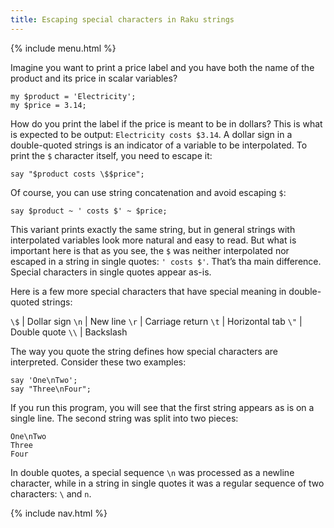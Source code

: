 ```yaml
---
title: Escaping special characters in Raku strings
---
```


{% include menu.html %}

Imagine you want to print a price label and you have both the name of the product and its price in scalar variables?

    my $product = 'Electricity';
    my $price = 3.14;

How do you print the label if the price is meant to be in dollars? This is what is expected to be output: `Electricity costs $3.14`. A dollar sign in a double-quoted strings is an indicator of a variable to be interpolated. To print the `$` character itself, you need to escape it:

    say "$product costs \$$price";

Of course, you can use string concatenation and avoid escaping `$`:

    say $product ~ ' costs $' ~ $price;

This variant prints exactly the same string, but in general strings with interpolated variables look more natural and easy to read. But what is important here is that as you see, the `$` was neither interpolated nor escaped in a string in single quotes: `' costs $'`. That’s tha main difference. Special characters in single quotes appear as-is.

Here is a few more special characters that have special meaning in double-quoted strings:

`\$` | Dollar sign
`\n` | New line
`\r` | Carriage return
`\t` | Horizontal tab
`\"` | Double quote
`\\` | Backslash

The way you quote the string defines how special characters are interpreted. Consider these two examples:

    say 'One\nTwo';
    say "Three\nFour";

If you run this program, you will see that the first string appears as is on a single line. The second string was split into two pieces:

    One\nTwo
    Three
    Four

In double quotes, a special sequence `\n` was processed as a newline character, while in a string in single quotes it was a regular sequence of two characters: `\` and `n`.

{% include nav.html %}

